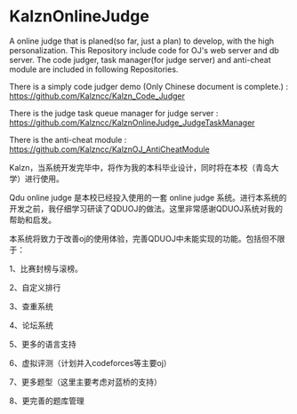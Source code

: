 # KalznOnlineJudge

A online judge that is planed(so far, just a plan) to develop, with the high personalization. This Repository include code for OJ's web server and db server. The code judger, task manager(for judge server) and anti-cheat module are included in following Repositories.

There is a simply code judger demo (Only Chinese document is complete.) : https://github.com/Kalzncc/Kalzn_Code_Judger

There is the judge task queue manager for judge server : https://github.com/Kalzncc/KalznOnlineJudge_JudgeTaskManager

There is the anti-cheat module : https://github.com/Kalzncc/KalznOJ_AntiCheatModule

 Kalzn，当系统开发完毕中，将作为我的本科毕业设计，同时将在本校（青岛大学）进行使用。
 
 Qdu online judge 是本校已经投入使用的一套 online judge 系统。进行本系统的开发之前，我仔细学习研读了QDUOJ的做法。这里非常感谢QDUOJ系统对我的帮助和启发。
 
 本系统将致力于改善oj的使用体验，完善QDUOJ中未能实现的功能。包括但不限于：
 
 1、比赛封榜与滚榜。
 
 2、自定义排行
 
 3、查重系统
 
 4、论坛系统
 
 5、更多的语言支持
 
 6、虚拟评测（计划并入codeforces等主要oj）
 
 7、更多题型（这里主要考虑对蓝桥的支持）
 
 8、更完善的题库管理
